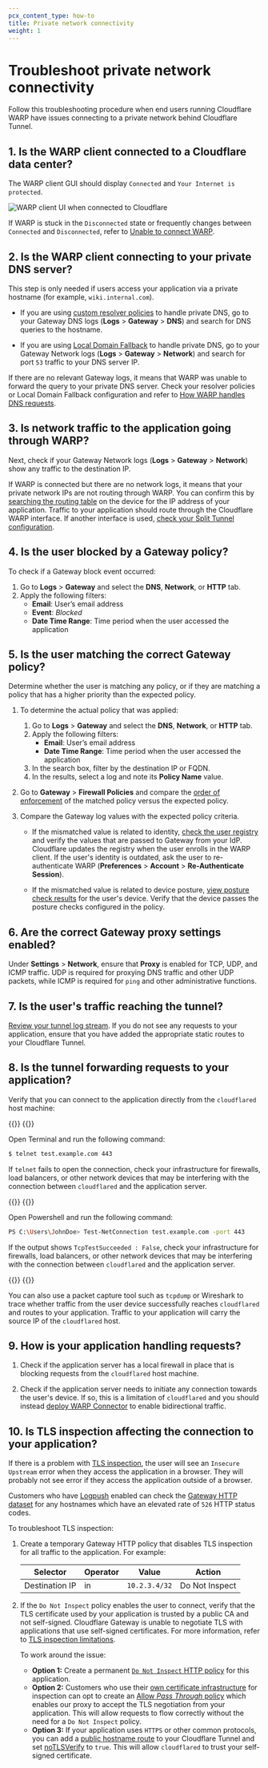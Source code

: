 ```yaml
---
pcx_content_type: how-to
title: Private network connectivity
weight: 1
---
```


# Troubleshoot private network connectivity

Follow this troubleshooting procedure when end users running Cloudflare WARP have issues connecting to a private network behind Cloudflare Tunnel.

## 1. Is the WARP client connected to a Cloudflare data center?

The WARP client GUI should display `Connected` and `Your Internet is protected`.

<div class="medium-img">

![WARP client UI when connected to Cloudflare](/images/cloudflare-one/connections/warp-connected.png)

</div>

If WARP is stuck in the `Disconnected` state or frequently changes between `Connected` and `Disconnected`, refer to [Unable to connect WARP](/cloudflare-one/connections/connect-devices/warp/troubleshooting/common-issues/#unable-to-connect-warp).

## 2. Is the WARP client connecting to your private DNS server?

This step is only needed if users access your application via a private hostname (for example, `wiki.internal.com`).

- If you are using [custom resolver policies](/cloudflare-one/policies/gateway/resolver-policies/) to handle private DNS, go to your Gateway DNS logs (**Logs** > **Gateway** > **DNS**) and search for DNS queries to the hostname.

- If you are using [Local Domain Fallback](/cloudflare-one/connections/connect-devices/warp/configure-warp/route-traffic/local-domains/) to handle private DNS, go to your Gateway Network logs (**Logs** > **Gateway** > **Network**) and search for port `53` traffic to your DNS server IP.

If there are no relevant Gateway logs, it means that WARP was unable to forward the query to your private DNS server. Check your resolver policies or Local Domain Fallback configuration and refer to [How WARP handles DNS requests](/cloudflare-one/connections/connect-devices/warp/configure-warp/route-traffic/#how-the-warp-client-handles-dns-requests).

## 3. Is network traffic to the application going through WARP?

Next, check if your Gateway Network logs (**Logs** > **Gateway** > **Network**) show any traffic to the destination IP.

If WARP is connected but there are no network logs, it means that your private network IPs are not routing through WARP. You can confirm this by [searching the routing table](/cloudflare-one/connections/connect-devices/warp/configure-warp/route-traffic/warp-architecture/#routing-table) on the device for the IP address of your application. Traffic to your application should route through the Cloudflare WARP interface. If another interface is used, [check your Split Tunnel configuration](/cloudflare-one/connections/connect-networks/private-net/cloudflared/#3-route-private-network-ips-through-warp).

## 4. Is the user blocked by a Gateway policy?

To check if a Gateway block event occurred:
1. Go to **Logs** > **Gateway** and select the **DNS**, **Network**, or **HTTP** tab.
2. Apply the following filters:
    - **Email**: User’s email address
    - **Event**: _Blocked_
    - **Date Time Range**: Time period when the user accessed the application

## 5. Is the user matching the correct Gateway policy?

Determine whether the user is matching any policy, or if they are matching a policy that has a higher priority than the expected policy.

1. To determine the actual policy that was applied:
    1. Go to **Logs** > **Gateway** and select the **DNS**, **Network**, or **HTTP** tab.
    2. Apply the following filters:
        - **Email**: User’s email address
        - **Date Time Range**: Time period when the user accessed the application
    3. In the search box, filter by the destination IP or FQDN.
    4. In the results, select a log and note its **Policy Name** value.
2. Go to **Gateway** > **Firewall Policies** and compare the [order of enforcement](/cloudflare-one/policies/gateway/order-of-enforcement/) of the matched policy versus the expected policy.
3. Compare the Gateway log values with the expected policy criteria.

    - If the mismatched value is related to identity, [check the user registry](/cloudflare-one/policies/gateway/identity-selectors/#view-a-users-identity) and verify the values that are passed to Gateway from your IdP. Cloudflare updates the registry when the user enrolls in the WARP client. If the user's identity is outdated, ask the user to re-authenticate WARP (**Preferences** > **Account** > **Re-Authenticate Session**).

    - If the mismatched value is related to device posture, [view posture check results](/cloudflare-one/identity/devices/#2-verify-device-posture-checks) for the user's device. Verify that the device passes the posture checks configured in the policy.

## 6. Are the correct Gateway proxy settings enabled?

Under **Settings** > **Network**, ensure that **Proxy** is enabled for TCP, UDP, and ICMP traffic. UDP is required for proxying DNS traffic and other UDP packets, while ICMP is required for `ping` and other administrative functions.

## 7. Is the user's traffic reaching the tunnel?

[Review your tunnel log stream](/cloudflare-one/connections/connect-networks/monitor-tunnels/logs/#view-logs-on-your-local-machine). If you do not see any requests to your application, ensure that you have added the appropriate static routes to your Cloudflare Tunnel.

## 8. Is the tunnel forwarding requests to your application?

Verify that you can connect to the application directly from the `cloudflared` host machine:

{{<tabs labels="macOS and Linux | Windows">}}
{{<tab label="macos and linux" no-code="true">}}

Open Terminal and run the following command:

```sh
$ telnet test.example.com 443
```

If `telnet` fails to open the connection, check your infrastructure for firewalls, load balancers, or other network devices that may be interfering with the connection between `cloudflared` and the application server.

{{</tab>}}
{{<tab label="windows" no-code="true">}}

Open Powershell and run the following command:

```bash
PS C:\Users\JohnDoe> Test-NetConnection test.example.com -port 443
```

If the output shows `TcpTestSucceeded : False`, check your infrastructure for firewalls, load balancers, or other network devices that may be interfering with the connection between `cloudflared` and the application server.

{{</tab>}}
{{</tabs>}}

You can also use a packet capture tool such as `tcpdump` or Wireshark to trace whether traffic from the user device successfully reaches `cloudflared` and routes to your application. Traffic to your application will carry the source IP of the `cloudflared` host.

## 9. How is your application handling requests?

1. Check if the application server has a local firewall in place that is blocking requests from the `cloudflared` host machine.

2. Check if the application server needs to initiate any connection towards the user's device. If so, this is a limitation of `cloudflared` and you should instead [deploy WARP Connector](/cloudflare-one/connections/connect-networks/private-net/warp-connector/) to enable bidirectional traffic.

## 10. Is TLS inspection affecting the connection to your application?

If there is a problem with [TLS inspection](/cloudflare-one/policies/gateway/http-policies/tls-decryption/), the user will see an `Insecure Upstream` error when they access the application in a browser. They will probably not see error if they access the application outside of a browser.

Customers who have [Logpush](/cloudflare-one/insights/logs/logpush/) enabled can check the [Gateway HTTP dataset](/logs/reference/log-fields/account/gateway_http/) for any hostnames which have an elevated rate of `526` HTTP status codes.

To troubleshoot TLS inspection:

1. Create a temporary Gateway HTTP policy that disables TLS inspection for all traffic to the application. For example:

    | Selector    | Operator | Value          | Action         |
    | ----------- | -------- | -------------- | -------------- |
    | Destination IP | in       | `10.2.3.4/32` | Do Not Inspect |

2. If the `Do Not Inspect` policy enables the user to connect, verify that the TLS certificate used by your application is trusted by a public CA and not self-signed. Cloudflare Gateway is unable to negotiate TLS with applications that use self-signed certificates. For more information, refer to [TLS inspection limitations](/cloudflare-one/policies/gateway/http-policies/tls-decryption/#limitations).

    To work around the issue:

    - **Option 1:** Create a permanent [`Do Not Inspect` HTTP policy](/cloudflare-one/policies/gateway/http-policies/#do-not-inspect) for this application.
    - **Option 2:** Customers who use their [own certificate infrastructure](/cloudflare-one/connections/connect-devices/warp/user-side-certificates/custom-certificate/) for inspection can opt to create an [Allow _Pass Through_ policy](/cloudflare-one/policies/gateway/http-policies/#untrusted-certificates) which enables our proxy to accept the TLS negotiation from your application. This will allow requests to flow correctly without the need for a `Do Not Inspect` policy.
    - **Option 3:** If your application uses `HTTPS` or other common protocols, you can add a [public hostname route](/cloudflare-one/connections/connect-networks/routing-to-tunnel/) to your Cloudflare Tunnel and set [noTLSVerify](/cloudflare-one/connections/connect-networks/configure-tunnels/origin-configuration/#notlsverify) to `true`. This will allow `cloudflared` to trust your self-signed certificate.
